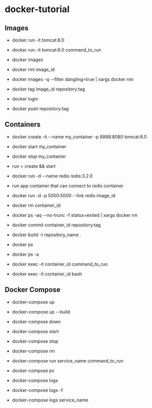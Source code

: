# docker-tutorial

## Images
- docker run -it tomcat:8.0
- docker run -it tomcat:8.0 command_to_run

- docker images
- docker rmi image_id
- docker images -q --filter dangling=true | xargs docker rmi

- docker tag image_id repository:tag
- docker login
- docker push repository:tag

## Containers
- docker create -it --name my_container -p 8888:8080 tomcat:8.0
- docker start my_container
- docker stop my_container

- run = create && start
- docker run -d --name redis redis:3.2.0

- run app container that can connect to redis container
- docker run -d -p 5000:5000 --link redis image_id

- docker rm container_id
- docker ps -aq --no-trunc -f status=exited | xargs docker rm

- docker commit container_id repository:tag
- docker build -t repository_name .

- docker ps
- docker ps -a

- docker exec -it container_id command_to_run
- docker exec -it container_id bash

## Docker Compose
- docker-compose up
- docker-compose up --build
- docker-compose down

- docker-compose start
- docker-compose stop
- docker-compose rm

- docker-compose run service_name command_to_run

- docker-compose ps

- docker-compose logs
- docker-compose logs -f
- docker-compose logs service_name